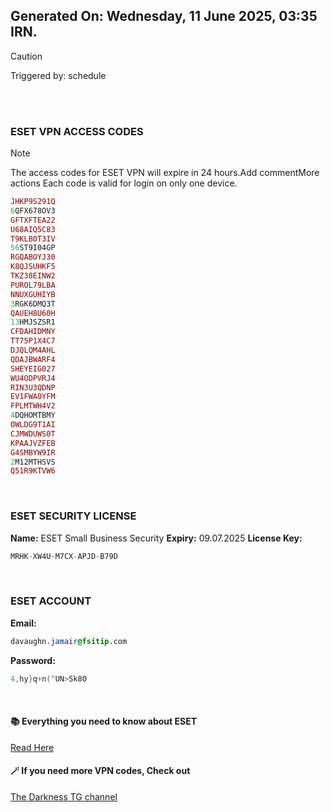 ## Generated On: Wednesday, 11 June 2025, 03:35 IRN.

> [!CAUTION]
> Triggered by: schedule

<br><br>

### ESET VPN ACCESS CODES

> [!NOTE]
> The access codes for ESET VPN will expire in 24 hours.Add commentMore actions
> Each code is valid for login on only one device.

```ruby
JHKP9S291Q
6QFX678OV3
GFTXFTEA22
U68AIQ5C83
T9KLB0T3IV
56ST9I04GP
RGQABOYJ30
K8QJSUHKF5
TKZ38EINW2
PUROL79LBA
NNUXGUHIYB
3RGK6DMQ3T
QAUEH8U60H
13HMJSZSR1
CFDAHIDMNY
TT75P1X4C7
DJQLQM4AHL
QDAJBWARF4
SHEYEIG027
WU4ODPVRJ4
RIN3U3QDNP
EV1FWA0YFM
FPLMTWH4V2
4DQHOMTBMY
OWLDG9T1AI
CJMWDUWS0T
KPAAJVZFEB
G4SMBYW9IR
2M12MTHSVS
Q51R9KTVW6
```

<br>

### ESET SECURITY LICENSE

**Name:** ESET Small Business Security
**Expiry:** 09.07.2025
**License Key:**

```POV-Ray SDL
MRHK-XW4U-M7CX-APJD-B79D
```

<br>

### ESET ACCOUNT

**Email:**

```CSS
davaughn.jamair@fsitip.com
```

**Password:**

```POV-Ray SDL
4,hy}q+n(^UN>Sk8O
```

<br>

#### 📚 Everything you need to know about ESET

[Read Here](https://t.me/F_NiREvil/2113)

#### 🪄 If you need more VPN codes, Check out

[The Darkness TG channel](https://t.me/Eset_key_trial)
<br></br>
